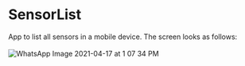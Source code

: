 # SensorList
App to list all sensors in a mobile device. The screen looks as follows:<br/><br/>
![WhatsApp Image 2021-04-17 at 1 07 34 PM](https://user-images.githubusercontent.com/39663257/115105765-8e7a2f80-9f7e-11eb-8635-50598c0ffbed.jpeg)
